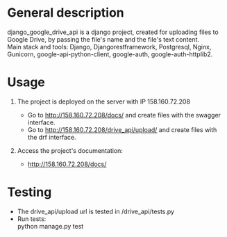 # General description
django_google_drive_api is a django project, created for uploading files to Google Drive, 
by passing the file's name and the file's text content. \
Main stack and tools: Django, Djangorestframework, Postgresql, Nginx, Gunicorn, google-api-python-client, google-auth, 
google-auth-httplib2.

# Usage
1. The project is deployed on the server with IP 158.160.72.208
   - Go to http://158.160.72.208/docs/ and create files with the swagger interface.
   - Go to http://158.160.72.208/drive_api/upload/ and create files with the drf interface.

2. Access the project's documentation:
   - http://158.160.72.208/docs/

# Testing
- The drive_api/upload url is tested in /drive_api/tests.py
- Run tests:\
  python manage.py test

